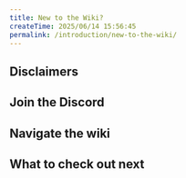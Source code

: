 ```yaml
---
title: New to the Wiki?
createTime: 2025/06/14 15:56:45
permalink: /introduction/new-to-the-wiki/
---
```


## Disclaimers

## Join the Discord

## Navigate the wiki

## What to check out next
